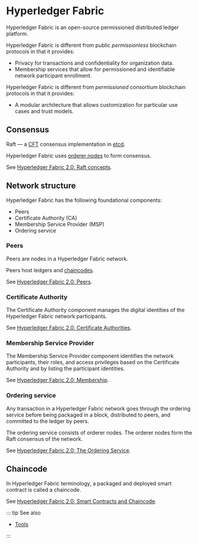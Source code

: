 # Hyperledger Fabric

Hyperledger Fabric is an open-source permissioned distributed ledger platform.

Hyperledger Fabric is different from public *permissionless* blockchain protocols in that it provides:

* Privacy for transactions and confidentiality for organization data.
* Membership services that allow for permissioned and identifiable network participant enrollment.

Hyperledger Fabric is different from *permissioned* consortium blockchain protocols in that it provides:

* A modular architecture that allows customization for particular use cases and trust models.

## Consensus

Raft — a [CFT](/glossary/cft) consensus implementation in [etcd](https://etcd.io/).

Hyperledger Fabric uses [orderer nodes](#ordering-service) to form consensus.

See [Hyperledger Fabric 2.0: Raft concepts](https://hyperledger-fabric.readthedocs.io/en/release-2.0/orderer/ordering_service.html#raft-concepts).

## Network structure

Hyperledger Fabric has the following foundational components:

* Peers
* Certificate Authority (CA)
* Membership Service Provider (MSP)
* Ordering service

### Peers

Peers are nodes in a Hyperledger Fabric network.

Peers host ledgers and [chaincodes](#chaincode).

See [Hyperledger Fabric 2.0: Peers](https://hyperledger-fabric.readthedocs.io/en/release-2.0/peers/peers.html).

### Certificate Authority

The Certificate Authority component manages the digital identities of the Hyperledger Fabric network participants.

See [Hyperledger Fabric 2.0: Certificate Authorities](https://hyperledger-fabric.readthedocs.io/en/release-2.0/identity/identity.html#certificate-authorities).

### Membership Service Provider

The Membership Service Provider component identifies the network participants, their roles, and access privileges based on the Certificate Authority and by listing the participant identities.

See [Hyperledger Fabric 2.0: Membership](https://hyperledger-fabric.readthedocs.io/en/release-2.0/membership/membership.html).

### Ordering service

Any transaction in a Hyperledger Fabric network goes through the ordering service before being packaged in a block, distributed to peers, and committed to the ledger by peers.

The ordering service consists of orderer nodes. The orderer nodes form the Raft consensus of the network.

See [Hyperledger Fabric 2.0: The Ordering Service](https://hyperledger-fabric.readthedocs.io/en/release-2.0/orderer/ordering_service.html).

## Chaincode

In Hyperledger Fabric terminology, a packaged and deployed smart contract is called a chaincode.

See [Hyperledger Fabric 2.0: Smart Contracts and Chaincode](https://hyperledger-fabric.readthedocs.io/en/release-2.0/smartcontract/smartcontract.html).

::: tip See also

* [Tools](/operations/hyperledger-fabric/tools)

:::
